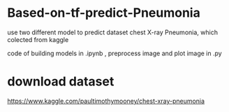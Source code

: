 # Based-on-tf-predict-Pneumonia
use two different model to predict dataset chest X-ray Pneumonia, which colected from kaggle

code of building models in .ipynb , preprocess image and plot image in .py 

# download dataset
https://www.kaggle.com/paultimothymooney/chest-xray-pneumonia
